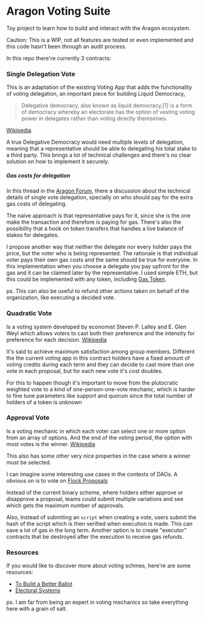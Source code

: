 # Aragon Voting Suite

Toy project to learn how to build and interact with the Aragon ecosystem.

Caution: This is a WIP, not all features are tested or even implemented and this code hasn't been through an audit process.

In this repo there're currently 3 contracts:

### Single Delegation Vote
This is an adaptation of the existing Voting App that adds the functionality of voting delegation, an important piece for building Liquid Democracy,

>Delegative democracy, also known as liquid democracy,[1] is a form of democracy whereby an electorate has the option of vesting voting power in delegates rather than voting directly themselves.

 [Wikipedia](https://en.wikipedia.org/wiki/Delegative_democracy).

A true Delegative Democracy would need multiple levels of delegation, meaning that a representative should be able to delegating his total stake to a third party. This brings a lot of technical challenges and there's no clear solution on how to implement it securely.

##### Gas costs for delegation

In this thread in the [Aragon Forum](https://forum.aragon.org/t/voting-v1-single-delegation/440), there a discussion about the technical details of single vote delegation, specially on who should pay for the extra gas costs of delegating.

The naive approach is that representative pays for it, since she is the one make the transaction and therefore is paying for gas. There's also the possibility that a hook on token transfers that handles a live balance of stakes for delegates.

I propose another way that neither the delegate nor every holder pays the price, but the voter who is being represented. The rationale is that individual voter pays their own gas costs and the same should be true for everyone. In this implementation when you choose a delegate you pay upfront for the gas and it can be claimed later by the representative. I used simple ETH, but this could be implemented with any token, including [Gas Token](https://gastoken.io/).

ps. This can also be useful to refund other actions taken on behalf of the organization, like executing a decided vote.

### Quadratic Vote

Is a voting system developed by economist Steven P. Lalley and E. Glen Weyl which allows voters to cast both their preference and the intensity for preference for each decision. [Wikipedia](https://en.wikipedia.org/wiki/Quadratic_vo)

It's said to achieve maximum satisfaction among group members. Different the the current voting app in this contract holders have a fixed amount of voting credits during each term and they can decide to cast more than one vote in each proposal, but for each new vote it's cost doubles.    

For this to happen though it's important to move from the plutocratic weighted vote to a kind of one-person-one-vote mechanic, which is harder to fine tune parameters like support and quorum since the total number of holders of a token is unknown  


### Approval Vote

Is a voting mechanic in which each voter can select one or more option from an array of options. And the end of the voting period, the option with most votes is the winner. [Wikipedia](https://en.wikipedia.org/wiki/Approval_voting)

This also has some other very nice properties in the case where a winner must be selected.

I can imagine some interesting use cases in the contexts of DAOs. A obvious on is to vote on [Flock Proposals](https://github.com/aragon/flock)

Instead of the current binary scheme, where holders either approve or disapprove a proposal, teams could submit multiple variations and see which gets the maximum number of approvals.


Also, Instead of submiting an `script` when creating a vote, users submit the hash of the script which is then verified when execution is made. This can save a lot of gas in the long term. Another option is to create "executor" contracts that be destroyed after the execution to receive gas refunds.

### Resources
If you would like to discover more about voting schmes, here're are some resources:
* [To Build a Better Ballot](https://ncase.me/ballot/)
* [Electoral Systems](https://en.wikipedia.org/wiki/Electoral_system)

ps. I am far from being an expert in voting mechanics so take everything here with a grain of salt.
